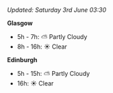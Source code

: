 *Updated: Saturday 3rd June 03:30*

**Glasgow**

* 5h - 7h: :partly_sunny: Partly Cloudy
* 8h - 16h: :sunny: Clear

**Edinburgh**

* 5h - 15h: :partly_sunny: Partly Cloudy
* 16h: :sunny: Clear
